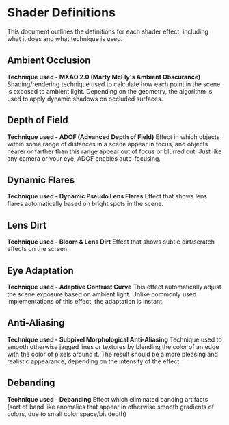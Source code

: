 # Shader Definitions

This document outlines the definitions for each shader effect, including what it does and what technique is used.

## Ambient Occlusion

**Technique used - MXAO 2.0 (Marty McFly's Ambient Obscurance)**
Shading/rendering technique used to calculate how each point in the scene is exposed to ambient light. Depending on the
geometry, the algorithm is used to apply dynamic shadows on occluded surfaces.

## Depth of Field

**Technique used - ADOF (Advanced Depth of Field)**
Effect in which objects within some range of distances in a scene appear in focus, and objects nearer or farther than
this range appear out of focus or blurred out. Just like any camera or your eye, ADOF enables auto-focusing.

## Dynamic Flares

**Technique used - Dynamic Pseudo Lens Flares**
Effect that shows lens flares automatically based on bright spots in the scene.

## Lens Dirt

**Technique used - Bloom & Lens Dirt**
Effect that shows subtle dirt/scratch effects on the screen.

## Eye Adaptation

**Technique used - Adaptive Contrast Curve**
This effect automatically adjust the scene exposure based on ambient light. Unlike commonly used implementations of this
effect, the adaptation is instant.

## Anti-Aliasing

**Technique used - Subpixel Morphological Anti-Aliasing**
Technique used to smooth otherwise jagged lines or textures by blending the color of an edge with the color of pixels
around it. The result should be a more pleasing and realistic appearance, depending on the intensity of the effect.

## Debanding

**Technique used - Debanding**
Effect which eliminated banding artifacts (sort of band like anomalies that appear in otherwise smooth gradients of
colors, due to small color space/bit depth)